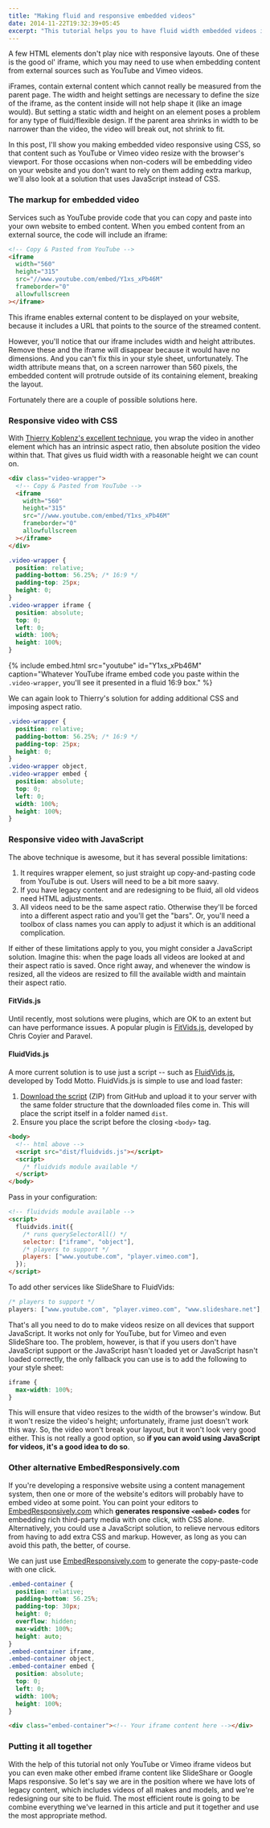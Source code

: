 ```yaml
---
title: "Making fluid and responsive embedded videos"
date: 2014-11-22T19:32:39+05:45
excerpt: "This tutorial helps you to have fluid width embedded videos in your responsive web design."
---
```


A few HTML elements don't play nice with responsive layouts. One of these is the good ol' iframe, which you may need to use when embedding content from external sources such as YouTube and Vimeo videos.

iFrames, contain external content which cannot really be measured from the parent page. The width and height settings are necessary to define the size of the iframe, as the content inside will not help shape it (like an image would). But setting a static width and height on an element poses a problem for any type of fluid/flexible design. If the parent area shrinks in width to be narrower than the video, the video will break out, not shrink to fit.

In this post, I'll show you making embedded video responsive using CSS, so that content such as YouTube or Vimeo video resize with the browser's viewport. For those occasions when non-coders will be embedding video on your website and you don't want to rely on them adding extra markup, we'll also look at a solution that uses JavaScript instead of CSS.

### The markup for embedded video

Services such as YouTube provide code that you can copy and paste into your own website to embed content. When you embed content from an external source, the code will include an iframe:

```html
<!-- Copy & Pasted from YouTube -->
<iframe
  width="560"
  height="315"
  src="//www.youtube.com/embed/Y1xs_xPb46M"
  frameborder="0"
  allowfullscreen
></iframe>
```

This iframe enables external content to be displayed on your website, because it includes a URL that points to the source of the streamed content.

However, you'll notice that our iframe includes width and height attributes. Remove these and the iframe will disappear because it would have no dimensions. And you can't fix this in your style sheet, unfortunately.
The width attribute means that, on a screen narrower than 560 pixels, the embedded content will protrude outside of its containing element, breaking the layout.

Fortunately there are a couple of possible solutions here.

### Responsive video with CSS

With <a href="http://alistapart.com/article/creating-intrinsic-ratios-for-video" rel="nofollow">Thierry Koblenz's excellent technique</a>, you wrap the video in another element which has an intrinsic aspect ratio, then absolute position the video within that. That gives us fluid width with a reasonable height we can count on.

```html
<div class="video-wrapper">
  <!-- Copy & Pasted from YouTube -->
  <iframe
    width="560"
    height="315"
    src="//www.youtube.com/embed/Y1xs_xPb46M"
    frameborder="0"
    allowfullscreen
  ></iframe>
</div>
```

```css
.video-wrapper {
  position: relative;
  padding-bottom: 56.25%; /* 16:9 */
  padding-top: 25px;
  height: 0;
}
.video-wrapper iframe {
  position: absolute;
  top: 0;
  left: 0;
  width: 100%;
  height: 100%;
}
```

{% include embed.html src="youtube" id="Y1xs_xPb46M" caption="Whatever YouTube iframe embed code you paste within the `.video-wrapper`, you'll see it presented in a fluid 16:9 box." %}

We can again look to Thierry's solution for adding additional CSS and imposing aspect ratio.

```css
.video-wrapper {
  position: relative;
  padding-bottom: 56.25%; /* 16:9 */
  padding-top: 25px;
  height: 0;
}
.video-wrapper object,
.video-wrapper embed {
  position: absolute;
  top: 0;
  left: 0;
  width: 100%;
  height: 100%;
}
```

### Responsive video with JavaScript

The above technique is awesome, but it has several possible limitations:

1. It requires wrapper element, so just straight up copy-and-pasting code from YouTube is out. Users will need to be a bit more saavy.
2. If you have legacy content and are redesigning to be fluid, all old videos need HTML adjustments.
3. All videos need to be the same aspect ratio. Otherwise they'll be forced into a different aspect ratio and you'll get the "bars". Or, you'll need a toolbox of class names you can apply to adjust it which is an additional complication.

If either of these limitations apply to you, you might consider a JavaScript solution. Imagine this: when the page loads all videos are looked at and their aspect ratio is saved. Once right away, and whenever the window is resized, all the videos are resized to fill the available width and maintain their aspect ratio.

#### FitVids.js

Until recently, most solutions were plugins, which are OK to an extent but can have performance issues. A popular plugin is <a href="http://fitvidsjs.com" rel="nofollow">FitVids.js</a>, developed by Chris Coyier and Paravel.

#### FluidVids.js

A more current solution is to use just a script -- such as <a href="http://toddmotto.com/fluid-and-responsive-youtube-and-vimeo-videos-with-fluidvids-js/" rel="nofollow">FluidVids.js</a>, developed by Todd Motto. FluidVids.js is simple to use and load faster:

1. <a href="http://github.com/toddmotto/fluidvids/archive/master.zip" rel="nofollow">Download the script</a> (ZIP) from GitHub and upload it to your server with the same folder structure that the downloaded files come in. This will place the script itself in a folder named `dist`.
2. Ensure you place the script before the closing `<body>` tag.

```html
<body>
  <!-- html above -->
  <script src="dist/fluidvids.js"></script>
  <script>
    /* fluidvids module available */
  </script>
</body>
```

Pass in your configuration:

```html
<!-- fluidvids module available -->
<script>
  fluidvids.init({
    /* runs querySelectorAll() */
    selector: ["iframe", "object"],
    /* players to support */
    players: ["www.youtube.com", "player.vimeo.com"],
  });
</script>
```

To add other services like SlideShare to FluidVids:

```js
/* players to support */
players: ["www.youtube.com", "player.vimeo.com", "www.slideshare.net"];
```

That's all you need to do to make videos resize on all devices that support JavaScript. It works not only for YouTube, but for Vimeo and even SlideShare too. The problem, however, is that if you users don't have JavaScript support or the JavaScript hasn't loaded yet or JavaScript hasn't loaded correctly, the only fallback you can use is to add the following to your style sheet:

```css
iframe {
  max-width: 100%;
}
```

This will ensure that video resizes to the width of the browser's window. But it won't resize the video's height; unfortunately, iframe just doesn't work this way. So, the video won't break your layout, but it won't look very good either. This is not really a good option, so **if you can avoid using JavaScript for videos, it's a good idea to do so**.

### Other alternative EmbedResponsively.com

If you're developing a responsive website using a content management system, then one or more of the website's editors will probably have to embed video at some point. You can point your editors to <a href="http://embedresponsively.com" rel="nofollow">EmbedResponsively.com</a> which **generates responsive `<embed>` codes** for embedding rich third-party media with one click, with CSS alone. Alternatively, you could use a JavaScript solution, to relieve nervous editors from having to add extra CSS and markup. However, as long as you can avoid this path, the better, of course.

We can just use <a href="http://embedresponsively.com" rel="nofollow">EmbedResponsively.com</a> to generate the copy-paste-code with one click.

```css
.embed-container {
  position: relative;
  padding-bottom: 56.25%;
  padding-top: 30px;
  height: 0;
  overflow: hidden;
  max-width: 100%;
  height: auto;
}
.embed-container iframe,
.embed-container object,
.embed-container embed {
  position: absolute;
  top: 0;
  left: 0;
  width: 100%;
  height: 100%;
}
```

```html
<div class="embed-container"><!-- Your iframe content here --></div>
```

### Putting it all together

With the help of this tutorial not only YouTube or Vimeo iframe videos but you can even make other embed iframe content like SlideShare or Google Maps responsive. So let's say we are in the position where we have lots of legacy content, which includes videos of all makes and models, and we're redesigning our site to be fluid. The most efficient route is going to be combine everything we've learned in this article and put it together and use the most appropriate method.
